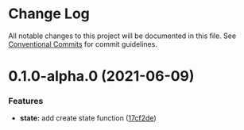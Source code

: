 # Change Log

All notable changes to this project will be documented in this file.
See [Conventional Commits](https://conventionalcommits.org) for commit guidelines.

# 0.1.0-alpha.0 (2021-06-09)


### Features

* **state:** add create state function ([17cf2de](https://github.com/sultan99/restate/commit/17cf2def4003a398f1d1a38c060aaead3be59e27))

